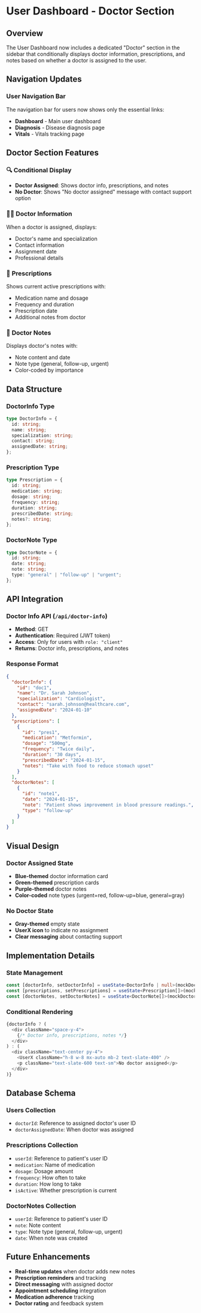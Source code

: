 # User Dashboard - Doctor Section

## Overview

The User Dashboard now includes a dedicated "Doctor" section in the sidebar that conditionally displays doctor information, prescriptions, and notes based on whether a doctor is assigned to the user.

## Navigation Updates

### User Navigation Bar
The navigation bar for users now shows only the essential links:
- **Dashboard** - Main user dashboard
- **Diagnosis** - Disease diagnosis page
- **Vitals** - Vitals tracking page

## Doctor Section Features

### 🔍 **Conditional Display**
- **Doctor Assigned**: Shows doctor info, prescriptions, and notes
- **No Doctor**: Shows "No doctor assigned" message with contact support option

### 👨‍⚕️ **Doctor Information**
When a doctor is assigned, displays:
- Doctor's name and specialization
- Contact information
- Assignment date
- Professional details

### 💊 **Prescriptions**
Shows current active prescriptions with:
- Medication name and dosage
- Frequency and duration
- Prescription date
- Additional notes from doctor

### 📝 **Doctor Notes**
Displays doctor's notes with:
- Note content and date
- Note type (general, follow-up, urgent)
- Color-coded by importance

## Data Structure

### DoctorInfo Type
```typescript
type DoctorInfo = {
  id: string;
  name: string;
  specialization: string;
  contact: string;
  assignedDate: string;
};
```

### Prescription Type
```typescript
type Prescription = {
  id: string;
  medication: string;
  dosage: string;
  frequency: string;
  duration: string;
  prescribedDate: string;
  notes?: string;
};
```

### DoctorNote Type
```typescript
type DoctorNote = {
  id: string;
  date: string;
  note: string;
  type: "general" | "follow-up" | "urgent";
};
```

## API Integration

### Doctor Info API (`/api/doctor-info`)
- **Method**: GET
- **Authentication**: Required (JWT token)
- **Access**: Only for users with `role: "client"`
- **Returns**: Doctor info, prescriptions, and notes

### Response Format
```json
{
  "doctorInfo": {
    "id": "doc1",
    "name": "Dr. Sarah Johnson",
    "specialization": "Cardiologist",
    "contact": "sarah.johnson@healthcare.com",
    "assignedDate": "2024-01-10"
  },
  "prescriptions": [
    {
      "id": "pres1",
      "medication": "Metformin",
      "dosage": "500mg",
      "frequency": "Twice daily",
      "duration": "30 days",
      "prescribedDate": "2024-01-15",
      "notes": "Take with food to reduce stomach upset"
    }
  ],
  "doctorNotes": [
    {
      "id": "note1",
      "date": "2024-01-15",
      "note": "Patient shows improvement in blood pressure readings.",
      "type": "follow-up"
    }
  ]
}
```

## Visual Design

### Doctor Assigned State
- **Blue-themed** doctor information card
- **Green-themed** prescription cards
- **Purple-themed** doctor notes
- **Color-coded** note types (urgent=red, follow-up=blue, general=gray)

### No Doctor State
- **Gray-themed** empty state
- **UserX icon** to indicate no assignment
- **Clear messaging** about contacting support

## Implementation Details

### State Management
```typescript
const [doctorInfo, setDoctorInfo] = useState<DoctorInfo | null>(mockDoctorInfo);
const [prescriptions, setPrescriptions] = useState<Prescription[]>(mockPrescriptions);
const [doctorNotes, setDoctorNotes] = useState<DoctorNote[]>(mockDoctorNotes);
```

### Conditional Rendering
```typescript
{doctorInfo ? (
  <div className="space-y-4">
    {/* Doctor info, prescriptions, notes */}
  </div>
) : (
  <div className="text-center py-4">
    <UserX className="h-8 w-8 mx-auto mb-2 text-slate-400" />
    <p className="text-slate-600 text-sm">No doctor assigned</p>
  </div>
)}
```

## Database Schema

### Users Collection
- `doctorId`: Reference to assigned doctor's user ID
- `doctorAssignedDate`: When doctor was assigned

### Prescriptions Collection
- `userId`: Reference to patient's user ID
- `medication`: Name of medication
- `dosage`: Dosage amount
- `frequency`: How often to take
- `duration`: How long to take
- `isActive`: Whether prescription is current

### DoctorNotes Collection
- `userId`: Reference to patient's user ID
- `note`: Note content
- `type`: Note type (general, follow-up, urgent)
- `date`: When note was created

## Future Enhancements

- **Real-time updates** when doctor adds new notes
- **Prescription reminders** and tracking
- **Direct messaging** with assigned doctor
- **Appointment scheduling** integration
- **Medication adherence** tracking
- **Doctor rating** and feedback system
